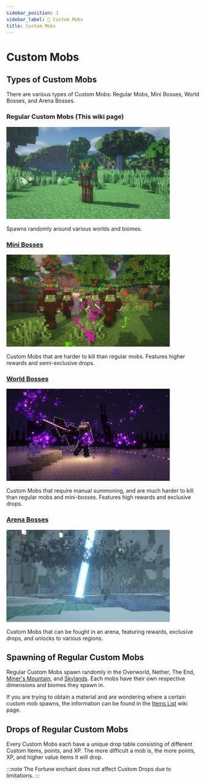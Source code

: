 ```yaml
---
sidebar_position: 1
sidebar_label: 🧟 Custom Mobs
title: Custom Mobs
---
```


# Custom Mobs

## Types of Custom Mobs
There are various types of Custom Mobs: Regular Mobs, Mini Bosses, World Bosses, and Arena Bosses.

### Regular Custom Mobs (This wiki page)
![Regular Custom Mob](./img/regular-mob.png)

Spawns randomly around various worlds and biomes.

### [Mini Bosses](mini-bosses.md)
![Mini Boss](./img/mini-boss.png)

Custom Mobs that are harder to kill than regular mobs. Features higher rewards and semi-exclusive drops.

### [World Bosses](world-bosses.md)
![World Boss](./img/world-boss.png)

Custom Mobs that require manual summoning, and are much harder to kill than regular mobs and mini-bosses. Features high rewards and exclusive drops.

### [Arena Bosses](../gameplay-mechanics/boss-fights.md)
![Arena Boss](./img/arena-boss.png)

Custom Mobs that can be fought in an arena, featuring rewards, exclusive drops, and unlocks to various regions.

## Spawning of Regular Custom Mobs
Regular Custom Mobs spawn randomly in the Overworld, Nether, The End, [Miner's Mountain](../gameplay-mechanics/miners-mountain.md), and [Skylands](../skylands/skylands.md). Each mobs have their own respective dimensions and biomes they spawn in.

If you are trying to obtain a material and are wondering where a certain custom mob spawns, the information can be found in the [Items List](../custom-items/items-list.md) wiki page.

## Drops of Regular Custom Mobs
Every Custom Mobs each have a unique drop table consisting of different Custom Items, points, and XP. The more difficult a mob is, the more points, XP, and higher value items it will drop.

:::note
The Fortune enchant does not affect Custom Drops due to limitations.
:::